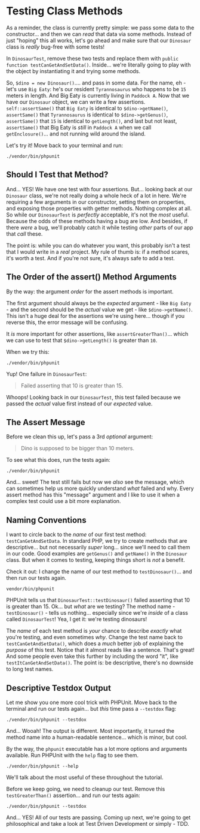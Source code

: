# Testing Class Methods

As a reminder, the class is currently pretty simple: we pass some data to the constructor...
and then we can *read* that data via some methods. Instead of just "hoping" this all works,
let's go ahead and make sure that our `Dinosaur` class is *really* bug-free with some tests!

In `DinosaurTest`, remove these two tests and replace them with
`public function testCanGetAndSetData()`. Inside... we're literally going to play with
the object by instantiating it and trying some methods.

So, `$dino = new Dinosaur()`.... and pass in some data.
For the name, eh - let's use `Big Eaty`: he's our resident `Tyrannosaurus` who happens to
be `15` meters in length. And Big Eaty is currently living in `Paddock A`. Now
that we have our `Dinosaur` object, we can write a few assertions. `self::assertSame()`
that `Big Eaty` is identical to `$dino->getName()`, `assertSame()` that `Tyrannosaurus` is
identical to `$dino->getGenus()`, `assertSame()` that `15` is identical to `getLength()`,
and last but not least, `assertSame()` that Big Eaty is *still* in `Paddock A` when we
call `getEnclosure()`... and not running wild around the island.

Let's try it! Move back to your terminal and run:

```terminal
./vendor/bin/phpunit
```

## Should I Test that Method?

And... YES! We have one test with four assertions. But... looking back at our
`Dinosaur` class, we're not really doing a whole heck of a lot in here. We're
requiring a few arguments in our constructor, setting them on properties, and
exposing those properties with getter methods. Nothing complex at all. So while
our `DinosaurTest` is *perfectly* acceptable, it's not the *most* useful.
Because the odds of these methods having a bug are low. And besides, if there
*were* a bug, we'll probably catch it while testing *other* parts of our app
that *call* these.

The point is: while you can do whatever you want, this probably
isn't a test that I would write in a *real* project. My rule of thumb is:
if a method scares, it's worth a test. And if you're not sure, it's always
safe to add a test.

## The Order of the assert() Method Arguments

By the way: the argument *order* for the assert methods is important.

The first argument should always be the *expected* argument - like
`Big Eaty` - and the second should be the *actual* value we get - like `$dino->getName()`.
This isn't a huge deal for the assertions we're using here... though if
you reverse this, the error message will be confusing.

It *is* more important for other assertions, like `assertGreaterThan()`... which we
can use to test that `$dino->getLength()` is greater than `10`.

When we try this:

```terminal-silent
./vendor/bin/phpunit
```

Yup! One failure in `DinosaurTest`:

> Failed asserting that 10 is greater than 15.

Whoops! Looking back in our `DinosaurTest`, this test failed because
we passed the *actual* value first instead of our *expected* value.

## The Assert Message

Before we clean this up, let's pass a 3rd *optional* argument:

> Dino is supposed to be bigger than 10 meters.

To see what this does, run the tests again:

```terminal-silent
./vendor/bin/phpunit
```

And... sweet! The test still fails but now we *also* see the message, which
can sometimes help us more quickly understand *what* failed and why. Every
assert method has this "message" argument and I like to use it when a complex
test could use a bit more explanation.

## Naming Conventions

I want to circle back to the *name* of our first test method: `testCanGetAndSetData`.
In standard PHP, we try to create methods that are descriptive... but not necessarily
*super* long... since we'll need to call them in our code. Good examples
are `getGenus()` and `getName()` in the `Dinosaur` class. But when it comes to testing,
keeping things short is *not* a benefit.

Check it out: I change the name of our test method to `testDinosaur()`...
and then run our tests again.

```terminal-silent
vendor/bin/phpunit
```

PHPUnit tells us that `DinosaurTest::testDinosaur()` failed asserting that 10 is
greater than 15. Ok... but *what* are we testing? The method name - `testDinosaur()` -
tells us nothing... especially since we're *inside* of a class called `DinosaurTest`!
Yea, I get it: we're testing dinosaurs!

The *name* of each test method is *your* chance to describe *exactly* what you're
testing, and even sometimes *why*. Change the test name back to `testCanGetAndSetData()`,
which does a *much* better job of explaining the *purpose* of this test. Notice that
it almost reads like a sentence. That's great! And some people even take this further
by including the word "it", like `testItCanGetAndSetData()`. The point is: be descriptive,
there's no downside to long test names.

## Descriptive Testdox Output

Let me show you one more cool trick with PHPUnit. Move back to the terminal and run our tests
again... but *this* time pass a `--testdox` flag:

```terminal-silent
./vendor/bin/phpunit --testdox
```

And... Wooah! The output is different. Most importantly, it turned the method name
into a human-readable sentence... which is minor, but cool.

By the way, the `phpunit` executable has a lot more options and arguments available.
Run PHPUnit with the `help` flag to see them.

```terminal-silent
./vendor/bin/phpunit --help
```

We'll talk about the most useful of these throughout the tutorial.

Before we keep going, we need to cleanup our test. Remove this `testGreaterThan()` assertion...
and run our tests again:

```terminal-silent
./vendor/bin/phpunit --testdox
```

And... YES! All of our tests are passing. Coming up next, we're going to get
philosophical and take a look at Test Driven Development or simply - TDD.
